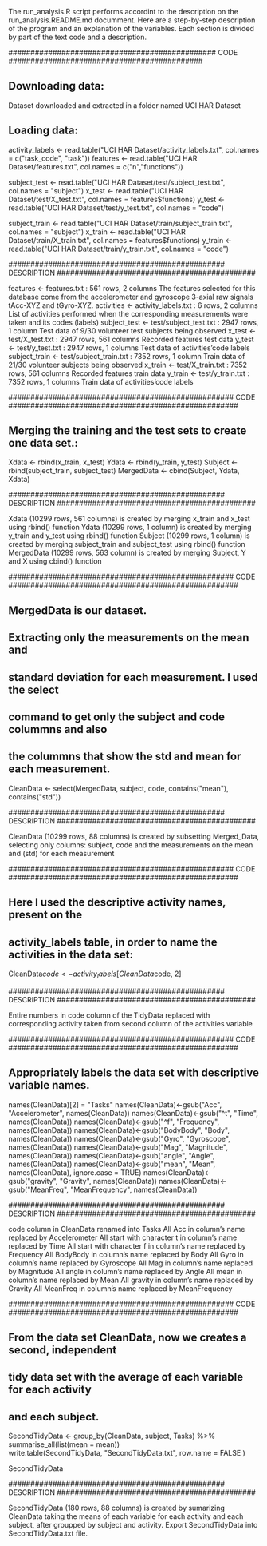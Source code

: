 The run_analysis.R script performs accordint to the description on the run_analysis.README.md documment.
Here are a step-by-step description of the program and an explanation of the variables. Each section is divided by part of the text code 
and a description.


############################################### CODE ############################################
## Downloading data:
Dataset downloaded and extracted in a folder named UCI HAR Dataset

## Loading data:

activity_labels <- read.table("UCI HAR Dataset/activity_labels.txt", col.names = c("task_code", "task"))
features <- read.table("UCI HAR Dataset/features.txt", col.names = c("n","functions"))

subject_test <- read.table("UCI HAR Dataset/test/subject_test.txt", col.names = "subject")
x_test <- read.table("UCI HAR Dataset/test/X_test.txt", col.names = features$functions)
y_test <- read.table("UCI HAR Dataset/test/y_test.txt", col.names = "code")

subject_train <- read.table("UCI HAR Dataset/train/subject_train.txt", col.names = "subject")
x_train <- read.table("UCI HAR Dataset/train/X_train.txt", col.names = features$functions)
y_train <- read.table("UCI HAR Dataset/train/y_train.txt", col.names = "code")

################################################# DESCRIPTION #############################################

features <- features.txt : 561 rows, 2 columns
  The features selected for this database come from the accelerometer and gyroscope 3-axial raw signals tAcc-XYZ and tGyro-XYZ.
activities <- activity_labels.txt : 6 rows, 2 columns
  List of activities performed when the corresponding measurements were taken and its codes (labels)
subject_test <- test/subject_test.txt : 2947 rows, 1 column
  Test data of 9/30 volunteer test subjects being observed
x_test <- test/X_test.txt : 2947 rows, 561 columns
  Recorded features test data
y_test <- test/y_test.txt : 2947 rows, 1 columns
  Test data of activities’code labels
subject_train <- test/subject_train.txt : 7352 rows, 1 column
  Train data of 21/30 volunteer subjects being observed
x_train <- test/X_train.txt : 7352 rows, 561 columns
  Recorded features train data
y_train <- test/y_train.txt : 7352 rows, 1 columns
  Train data of activities’code labels

################################################### CODE ####################################################

## Merging the training and the test sets to create one data set.:
Xdata <- rbind(x_train, x_test)
Ydata <- rbind(y_train, y_test)
Subject <- rbind(subject_train, subject_test)
MergedData <- cbind(Subject, Ydata, Xdata)

################################################# DESCRIPTION #############################################

Xdata (10299 rows, 561 columns) is created by merging x_train and x_test using rbind() function
Ydata (10299 rows, 1 column) is created by merging y_train and y_test using rbind() function
Subject (10299 rows, 1 column) is created by merging subject_train and subject_test using rbind() function
MergedData (10299 rows, 563 column) is created by merging Subject, Y and X using cbind() function

################################################### CODE ####################################################

## MergedData is our dataset.

## Extracting only the measurements on the mean and 
## standard deviation for each measurement. I used the select
## command to get only the subject and code colummns and also
## the colummns that show the std and mean for each measurement.
CleanData <- select(MergedData, subject, code, contains("mean"), contains("std"))

################################################# DESCRIPTION #############################################

CleanData (10299 rows, 88 columns) is created by subsetting Merged_Data, selecting only columns: subject, code and the
measurements on the mean and (std) for each measurement

################################################### CODE ####################################################

## Here I used the descriptive activity names, present on the
## activity_labels table, in order to name the activities in the data set:
CleanData$code <- activity_labels[CleanData$code, 2]

################################################# DESCRIPTION #############################################

Entire numbers in code column of the TidyData replaced with corresponding activity taken from second column of the activities variable

################################################### CODE ####################################################

## Appropriately labels the data set with descriptive variable names.
names(CleanData)[2] = "Tasks"
names(CleanData)<-gsub("Acc", "Accelerometer", names(CleanData))
names(CleanData)<-gsub("^t", "Time", names(CleanData))
names(CleanData)<-gsub("^f", "Frequency", names(CleanData))
names(CleanData)<-gsub("BodyBody", "Body", names(CleanData))
names(CleanData)<-gsub("Gyro", "Gyroscope", names(CleanData))
names(CleanData)<-gsub("Mag", "Magnitude", names(CleanData))
names(CleanData)<-gsub("angle", "Angle", names(CleanData))
names(CleanData)<-gsub("mean", "Mean", names(CleanData), ignore.case = TRUE)
names(CleanData)<-gsub("gravity", "Gravity", names(CleanData))
names(CleanData)<-gsub("MeanFreq", "MeanFrequency", names(CleanData))

################################################# DESCRIPTION #############################################

code column in CleanData renamed into Tasks
All Acc in column’s name replaced by Accelerometer
All start with character t in column’s name replaced by Time
All start with character f in column’s name replaced by Frequency
All BodyBody in column’s name replaced by Body
All Gyro in column’s name replaced by Gyroscope
All Mag in column’s name replaced by Magnitude
All angle in column’s name replaced by Angle
All mean in column’s name replaced by Mean
All gravity in column’s name replaced by Gravity
All MeanFreq in column’s name replaced by MeanFrequency

################################################### CODE ####################################################

## From the data set CleanData, now we creates a second, independent 
## tidy data set with the average of each variable for each activity 
## and each subject.

SecondTidyData <- group_by(CleanData, subject, Tasks) %>%
                  summarise_all(list(mean = mean))    
write.table(SecondTidyData, "SecondTidyData.txt", row.name = FALSE )

SecondTidyData

################################################# DESCRIPTION #############################################

SecondTidyData (180 rows, 88 columns) is created by sumarizing CleanData taking the means of each variable for each activity 
and each subject, after groupped by subject and activity.
Export SecondTidyData into SecondTidyData.txt file.










